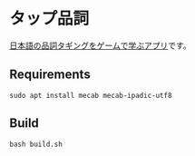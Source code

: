 # タップ品詞

[日本語の品詞タギングをゲームで学ぶアプリ](https://marmooo.github.io/postap-ja/)です。

## Requirements

```
sudo apt install mecab mecab-ipadic-utf8
```

## Build

```
bash build.sh
```
